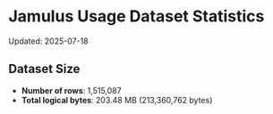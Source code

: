 # Jamulus Usage Dataset Statistics

Updated: 2025-07-18

## Dataset Size
- **Number of rows**: 1,515,087
- **Total logical bytes**: 203.48 MB (213,360,762 bytes)
